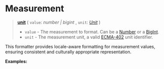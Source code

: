 <script setup>
  import DemoValueFormatter from '../../DemoValueFormatter.vue';
  import { demos } from '../preconfigured-formatters';
</script>

# Measurement <Badge type="info" text="@localizer/format" />

> **[unit](../../../api/_localizer/format/unit/index.md)** ( `value`: _number | bigint_ , `unit`: _[Unit](../../../api/_localizer/format-number/Unit/index.md)_ )
>
> - `value` - The measurement to format. Can be a [Number](https://developer.mozilla.org/en-US/docs/Web/JavaScript/Reference/Global_Objects/Number) or a [BigInt](https://developer.mozilla.org/en-US/docs/Web/JavaScript/Reference/Global_Objects/BigInt).
> - `unit` - The measurement unit, a valid [ECMA-402](https://tc39.es/ecma402/#table-sanctioned-single-unit-identifiers) unit identifier.

This formatter provides locale-aware formatting for measurement values, ensuring consistent and culturally appropriate representation.

**Examples:**

<DemoValueFormatter :demo="demos.unit"/>
